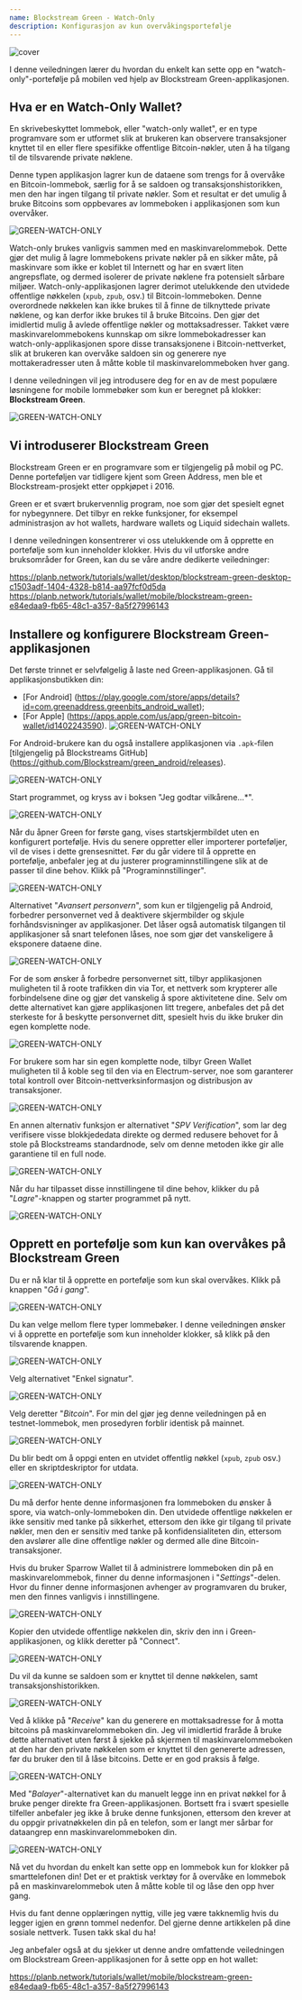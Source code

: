 ```yaml
---
name: Blockstream Green - Watch-Only
description: Konfigurasjon av kun overvåkingsportefølje
---
```

![cover](assets/cover.webp)

I denne veiledningen lærer du hvordan du enkelt kan sette opp en "watch-only"-portefølje på mobilen ved hjelp av Blockstream Green-applikasjonen.

## Hva er en Watch-Only Wallet?

En skrivebeskyttet lommebok, eller "watch-only wallet", er en type programvare som er utformet slik at brukeren kan observere transaksjoner knyttet til en eller flere spesifikke offentlige Bitcoin-nøkler, uten å ha tilgang til de tilsvarende private nøklene.

Denne typen applikasjon lagrer kun de dataene som trengs for å overvåke en Bitcoin-lommebok, særlig for å se saldoen og transaksjonshistorikken, men den har ingen tilgang til private nøkler. Som et resultat er det umulig å bruke Bitcoins som oppbevares av lommeboken i applikasjonen som kun overvåker.

![GREEN-WATCH-ONLY](assets/fr/01.webp)

Watch-only brukes vanligvis sammen med en maskinvarelommebok. Dette gjør det mulig å lagre lommebokens private nøkler på en sikker måte, på maskinvare som ikke er koblet til Internett og har en svært liten angrepsflate, og dermed isolerer de private nøklene fra potensielt sårbare miljøer. Watch-only-applikasjonen lagrer derimot utelukkende den utvidede offentlige nøkkelen (`xpub`, `zpub`, osv.) til Bitcoin-lommeboken. Denne overordnede nøkkelen kan ikke brukes til å finne de tilknyttede private nøklene, og kan derfor ikke brukes til å bruke Bitcoins. Den gjør det imidlertid mulig å avlede offentlige nøkler og mottaksadresser. Takket være maskinvarelommebokens kunnskap om sikre lommebokadresser kan watch-only-applikasjonen spore disse transaksjonene i Bitcoin-nettverket, slik at brukeren kan overvåke saldoen sin og generere nye mottakeradresser uten å måtte koble til maskinvarelommeboken hver gang.

I denne veiledningen vil jeg introdusere deg for en av de mest populære løsningene for mobile lommebøker som kun er beregnet på klokker: **Blockstream Green**.

![GREEN-WATCH-ONLY](assets/fr/02.webp)

## Vi introduserer Blockstream Green

Blockstream Green er en programvare som er tilgjengelig på mobil og PC. Denne porteføljen var tidligere kjent som Green Address, men ble et Blockstream-prosjekt etter oppkjøpet i 2016.

Green er et svært brukervennlig program, noe som gjør det spesielt egnet for nybegynnere. Det tilbyr en rekke funksjoner, for eksempel administrasjon av hot wallets, hardware wallets og Liquid sidechain wallets.

I denne veiledningen konsentrerer vi oss utelukkende om å opprette en portefølje som kun inneholder klokker. Hvis du vil utforske andre bruksområder for Green, kan du se våre andre dedikerte veiledninger:

https://planb.network/tutorials/wallet/desktop/blockstream-green-desktop-c1503adf-1404-4328-b814-aa97fcf0d5da
https://planb.network/tutorials/wallet/mobile/blockstream-green-e84edaa9-fb65-48c1-a357-8a5f27996143
## Installere og konfigurere Blockstream Green-applikasjonen

Det første trinnet er selvfølgelig å laste ned Green-applikasjonen. Gå til applikasjonsbutikken din:

- [For Android] (https://play.google.com/store/apps/details?id=com.greenaddress.greenbits_android_wallet);
- [For Apple] (https://apps.apple.com/us/app/green-bitcoin-wallet/id1402243590).
![GREEN-WATCH-ONLY](assets/fr/03.webp)

For Android-brukere kan du også installere applikasjonen via `.apk`-filen [tilgjengelig på Blockstreams GitHub] (https://github.com/Blockstream/green_android/releases).

![GREEN-WATCH-ONLY](assets/fr/04.webp)

Start programmet, og kryss av i boksen "Jeg godtar vilkårene...*".

![GREEN-WATCH-ONLY](assets/fr/05.webp)

Når du åpner Green for første gang, vises startskjermbildet uten en konfigurert portefølje. Hvis du senere oppretter eller importerer porteføljer, vil de vises i dette grensesnittet. Før du går videre til å opprette en portefølje, anbefaler jeg at du justerer programinnstillingene slik at de passer til dine behov. Klikk på "Programinnstillinger".

![GREEN-WATCH-ONLY](assets/fr/06.webp)

Alternativet "*Avansert personvern*", som kun er tilgjengelig på Android, forbedrer personvernet ved å deaktivere skjermbilder og skjule forhåndsvisninger av applikasjoner. Det låser også automatisk tilgangen til applikasjoner så snart telefonen låses, noe som gjør det vanskeligere å eksponere dataene dine.

![GREEN-WATCH-ONLY](assets/fr/07.webp)

For de som ønsker å forbedre personvernet sitt, tilbyr applikasjonen muligheten til å roote trafikken din via Tor, et nettverk som krypterer alle forbindelsene dine og gjør det vanskelig å spore aktivitetene dine. Selv om dette alternativet kan gjøre applikasjonen litt tregere, anbefales det på det sterkeste for å beskytte personvernet ditt, spesielt hvis du ikke bruker din egen komplette node.

![GREEN-WATCH-ONLY](assets/fr/08.webp)

For brukere som har sin egen komplette node, tilbyr Green Wallet muligheten til å koble seg til den via en Electrum-server, noe som garanterer total kontroll over Bitcoin-nettverksinformasjon og distribusjon av transaksjoner.

![GREEN-WATCH-ONLY](assets/fr/09.webp)

En annen alternativ funksjon er alternativet "*SPV Verification*", som lar deg verifisere visse blokkjededata direkte og dermed redusere behovet for å stole på Blockstreams standardnode, selv om denne metoden ikke gir alle garantiene til en full node.

![GREEN-WATCH-ONLY](assets/fr/10.webp)

Når du har tilpasset disse innstillingene til dine behov, klikker du på "*Lagre*"-knappen og starter programmet på nytt.

![GREEN-WATCH-ONLY](assets/fr/11.webp)

## Opprett en portefølje som kun kan overvåkes på Blockstream Green

Du er nå klar til å opprette en portefølje som kun skal overvåkes. Klikk på knappen "*Gå i gang*".

![GREEN-WATCH-ONLY](assets/fr/12.webp)

Du kan velge mellom flere typer lommebøker. I denne veiledningen ønsker vi å opprette en portefølje som kun inneholder klokker, så klikk på den tilsvarende knappen.

![GREEN-WATCH-ONLY](assets/fr/13.webp)

Velg alternativet "Enkel signatur".

![GREEN-WATCH-ONLY](assets/fr/14.webp)

Velg deretter "*Bitcoin*". For min del gjør jeg denne veiledningen på en testnet-lommebok, men prosedyren forblir identisk på mainnet.

![GREEN-WATCH-ONLY](assets/fr/15.webp)

Du blir bedt om å oppgi enten en utvidet offentlig nøkkel (`xpub`, `zpub` osv.) eller en skriptdeskriptor for utdata.

![GREEN-WATCH-ONLY](assets/fr/16.webp)

Du må derfor hente denne informasjonen fra lommeboken du ønsker å spore, via watch-only-lommeboken din. Den utvidede offentlige nøkkelen er ikke sensitiv med tanke på sikkerhet, ettersom den ikke gir tilgang til private nøkler, men den er sensitiv med tanke på konfidensialiteten din, ettersom den avslører alle dine offentlige nøkler og dermed alle dine Bitcoin-transaksjoner.

Hvis du bruker Sparrow Wallet til å administrere lommeboken din på en maskinvarelommebok, finner du denne informasjonen i "*Settings*"-delen. Hvor du finner denne informasjonen avhenger av programvaren du bruker, men den finnes vanligvis i innstillingene.

![GREEN-WATCH-ONLY](assets/fr/17.webp)

Kopier den utvidede offentlige nøkkelen din, skriv den inn i Green-applikasjonen, og klikk deretter på "Connect".

![GREEN-WATCH-ONLY](assets/fr/18.webp)

Du vil da kunne se saldoen som er knyttet til denne nøkkelen, samt transaksjonshistorikken.

![GREEN-WATCH-ONLY](assets/fr/19.webp)

Ved å klikke på "*Receive*" kan du generere en mottaksadresse for å motta bitcoins på maskinvarelommeboken din. Jeg vil imidlertid fraråde å bruke dette alternativet uten først å sjekke på skjermen til maskinvarelommeboken at den har den private nøkkelen som er knyttet til den genererte adressen, før du bruker den til å låse bitcoins. Dette er en god praksis å følge.

![GREEN-WATCH-ONLY](assets/fr/20.webp)

Med "*Balayer*"-alternativet kan du manuelt legge inn en privat nøkkel for å bruke penger direkte fra Green-applikasjonen. Bortsett fra i svært spesielle tilfeller anbefaler jeg ikke å bruke denne funksjonen, ettersom den krever at du oppgir privatnøkkelen din på en telefon, som er langt mer sårbar for dataangrep enn maskinvarelommeboken din.

![GREEN-WATCH-ONLY](assets/fr/21.webp)

Nå vet du hvordan du enkelt kan sette opp en lommebok kun for klokker på smarttelefonen din! Det er et praktisk verktøy for å overvåke en lommebok på en maskinvarelommebok uten å måtte koble til og låse den opp hver gang.

Hvis du fant denne opplæringen nyttig, ville jeg være takknemlig hvis du legger igjen en grønn tommel nedenfor. Del gjerne denne artikkelen på dine sosiale nettverk. Tusen takk skal du ha!

Jeg anbefaler også at du sjekker ut denne andre omfattende veiledningen om Blockstream Green-applikasjonen for å sette opp en hot wallet:

https://planb.network/tutorials/wallet/mobile/blockstream-green-e84edaa9-fb65-48c1-a357-8a5f27996143